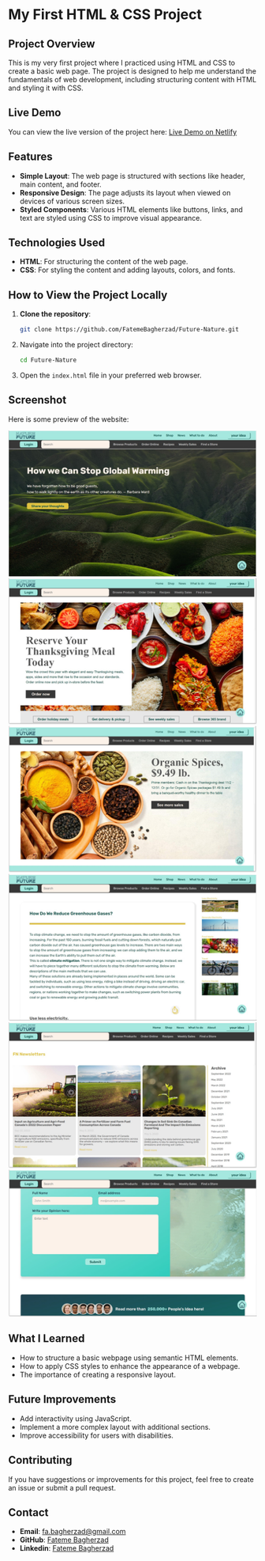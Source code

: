 # My First HTML & CSS Project

## Project Overview

This is my very first project where I practiced using HTML and CSS to create a basic web page. The project is designed to help me understand the fundamentals of web development, including structuring content with HTML and styling it with CSS.

## Live Demo

You can view the live version of the project here: [Live Demo on Netlify](https://fateme-future-nature.netlify.app)

## Features

- **Simple Layout**: The web page is structured with sections like header, main content, and footer.
- **Responsive Design**: The page adjusts its layout when viewed on devices of various screen sizes.
- **Styled Components**: Various HTML elements like buttons, links, and text are styled using CSS to improve visual appearance.

## Technologies Used

- **HTML**: For structuring the content of the web page.
- **CSS**: For styling the content and adding layouts, colors, and fonts.

## How to View the Project Locally

1. **Clone the repository**:
   ```bash
   git clone https://github.com/FatemeBagherzad/Future-Nature.git
   ```
2. Navigate into the project directory:
   ```bash
   cd Future-Nature
   ```
3. Open the `index.html` file in your preferred web browser.

## Screenshot

Here is some preview of the website:

![future nature Screenshot1](screenshots/1.jpg)
![future nature Screenshot2](screenshots/2.jpg)
![future nature Screenshot3](screenshots/3.jpg)
![future nature Screenshot4](screenshots/4.jpg)
![future nature Screenshot5](screenshots/5.jpg)
![future nature Screenshot6](screenshots/6.jpg)

## What I Learned

- How to structure a basic webpage using semantic HTML elements.
- How to apply CSS styles to enhance the appearance of a webpage.
- The importance of creating a responsive layout.

## Future Improvements

- Add interactivity using JavaScript.
- Implement a more complex layout with additional sections.
- Improve accessibility for users with disabilities.

## Contributing

If you have suggestions or improvements for this project, feel free to create an issue or submit a pull request.

## Contact

- **Email**: fa.bagherzad@gmail.com
- **GitHub**: [Fateme Bagherzad](https://github.com/FatemeBagherzad)
- **Linkedin**: [Fateme Bagherzad](https://www.linkedin.com/in/fatemeh-bagherzad/)
